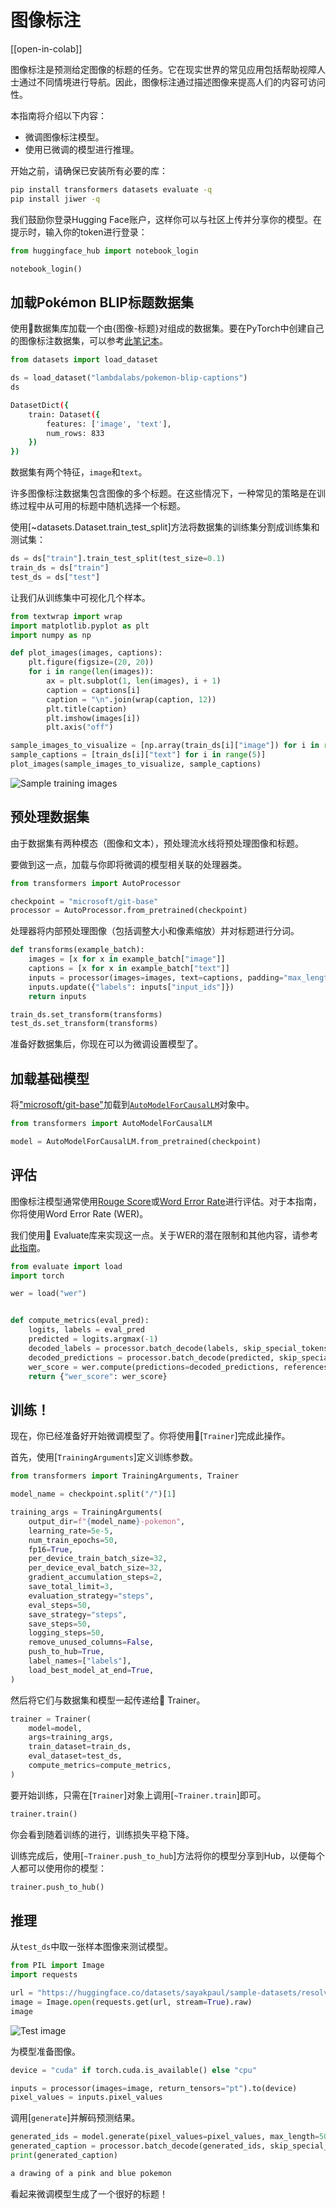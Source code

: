 <!--版权2023年HuggingFace团队，保留所有权利。

根据Apache许可证，版本2.0（“许可证”）进行许可；除非符合许可证，否则不得使用此文件。你可以在以下网址获取许可证的副本。

http://www.apache.org/licenses/LICENSE-2.0

除非适用法律要求或书面同意，软件根据许可证的“原样”分发，不附带任何担保或条件。请查阅许可证以获取特定语言下免责声明和限制。

⚠️请注意，此文件采用Markdown格式，但包含我们的文档构建器（类似于MDX）的特定语法，可能无法在Markdown查看器中正确呈现。-->

# 图像标注

[[open-in-colab]]

图像标注是预测给定图像的标题的任务。它在现实世界的常见应用包括帮助视障人士通过不同情境进行导航。因此，图像标注通过描述图像来提高人们的内容可访问性。

本指南将介绍以下内容：

* 微调图像标注模型。
* 使用已微调的模型进行推理。

开始之前，请确保已安装所有必要的库：

```bash
pip install transformers datasets evaluate -q
pip install jiwer -q
```

我们鼓励你登录Hugging Face账户，这样你可以与社区上传并分享你的模型。在提示时，输入你的token进行登录：

```python
from huggingface_hub import notebook_login

notebook_login()
```

## 加载Pokémon BLIP标题数据集

使用🤗数据集库加载一个由{图像-标题}对组成的数据集。要在PyTorch中创建自己的图像标注数据集，可以参考[此笔记本](https://github.com/NielsRogge/Transformers-Tutorials/blob/master/GIT/Fine_tune_GIT_on_an_image_captioning_dataset.ipynb)。

```python
from datasets import load_dataset

ds = load_dataset("lambdalabs/pokemon-blip-captions")
ds
```
```bash
DatasetDict({
    train: Dataset({
        features: ['image', 'text'],
        num_rows: 833
    })
})
```

数据集有两个特征，`image`和`text`。

<Tip>

许多图像标注数据集包含图像的多个标题。在这些情况下，一种常见的策略是在训练过程中从可用的标题中随机选择一个标题。

</Tip>

使用[~datasets.Dataset.train_test_split]方法将数据集的训练集分割成训练集和测试集：

```python
ds = ds["train"].train_test_split(test_size=0.1)
train_ds = ds["train"]
test_ds = ds["test"]
```

让我们从训练集中可视化几个样本。

```python
from textwrap import wrap
import matplotlib.pyplot as plt
import numpy as np

def plot_images(images, captions):
    plt.figure(figsize=(20, 20))
    for i in range(len(images)):
        ax = plt.subplot(1, len(images), i + 1)
        caption = captions[i]
        caption = "\n".join(wrap(caption, 12))
        plt.title(caption)
        plt.imshow(images[i])
        plt.axis("off")

sample_images_to_visualize = [np.array(train_ds[i]["image"]) for i in range(5)]
sample_captions = [train_ds[i]["text"] for i in range(5)]
plot_images(sample_images_to_visualize, sample_captions)
```

<div class="flex justify-center">
    <img src="https://huggingface.co/datasets/huggingface/documentation-images/resolve/main/transformers/tasks/sample_training_images_image_cap.png" alt="Sample training images"/>
</div>

## 预处理数据集

由于数据集有两种模态（图像和文本），预处理流水线将预处理图像和标题。

要做到这一点，加载与你即将微调的模型相关联的处理器类。

```python
from transformers import AutoProcessor

checkpoint = "microsoft/git-base"
processor = AutoProcessor.from_pretrained(checkpoint)
```

处理器将内部预处理图像（包括调整大小和像素缩放）并对标题进行分词。

```python
def transforms(example_batch):
    images = [x for x in example_batch["image"]]
    captions = [x for x in example_batch["text"]]
    inputs = processor(images=images, text=captions, padding="max_length")
    inputs.update({"labels": inputs["input_ids"]})
    return inputs

train_ds.set_transform(transforms)
test_ds.set_transform(transforms)
```

准备好数据集后，你现在可以为微调设置模型了。

## 加载基础模型

将["microsoft/git-base"](https://huggingface.co/microsoft/git-base)加载到[`AutoModelForCausalLM`](https://huggingface.co/docs/transformers/model_doc/auto#transformers.AutoModelForCausalLM)对象中。

```python
from transformers import AutoModelForCausalLM

model = AutoModelForCausalLM.from_pretrained(checkpoint)
```

## 评估

图像标注模型通常使用[Rouge Score](https://huggingface.co/spaces/evaluate-metric/rouge)或[Word Error Rate](https://huggingface.co/spaces/evaluate-metric/wer)进行评估。对于本指南，你将使用Word Error Rate (WER)。

我们使用🤗 Evaluate库来实现这一点。关于WER的潜在限制和其他内容，请参考[此指南](https://huggingface.co/spaces/evaluate-metric/wer)。

```python
from evaluate import load
import torch

wer = load("wer")


def compute_metrics(eval_pred):
    logits, labels = eval_pred
    predicted = logits.argmax(-1)
    decoded_labels = processor.batch_decode(labels, skip_special_tokens=True)
    decoded_predictions = processor.batch_decode(predicted, skip_special_tokens=True)
    wer_score = wer.compute(predictions=decoded_predictions, references=decoded_labels)
    return {"wer_score": wer_score}
```

## 训练！

现在，你已经准备好开始微调模型了。你将使用🤗[`Trainer`]完成此操作。

首先，使用[`TrainingArguments`]定义训练参数。

```python
from transformers import TrainingArguments, Trainer

model_name = checkpoint.split("/")[1]

training_args = TrainingArguments(
    output_dir=f"{model_name}-pokemon",
    learning_rate=5e-5,
    num_train_epochs=50,
    fp16=True,
    per_device_train_batch_size=32,
    per_device_eval_batch_size=32,
    gradient_accumulation_steps=2,
    save_total_limit=3,
    evaluation_strategy="steps",
    eval_steps=50,
    save_strategy="steps",
    save_steps=50,
    logging_steps=50,
    remove_unused_columns=False,
    push_to_hub=True,
    label_names=["labels"],
    load_best_model_at_end=True,
)
```

然后将它们与数据集和模型一起传递给🤗 Trainer。

```python
trainer = Trainer(
    model=model,
    args=training_args,
    train_dataset=train_ds,
    eval_dataset=test_ds,
    compute_metrics=compute_metrics,
)
```

要开始训练，只需在[`Trainer`]对象上调用[`~Trainer.train`]即可。

```python
trainer.train()
```

你会看到随着训练的进行，训练损失平稳下降。

训练完成后，使用[`~Trainer.push_to_hub`]方法将你的模型分享到Hub，以便每个人都可以使用你的模型：

```python
trainer.push_to_hub()
```

## 推理

从`test_ds`中取一张样本图像来测试模型。

```python
from PIL import Image
import requests

url = "https://huggingface.co/datasets/sayakpaul/sample-datasets/resolve/main/pokemon.png"
image = Image.open(requests.get(url, stream=True).raw)
image
```

<div class="flex justify-center">
    <img src="https://huggingface.co/datasets/huggingface/documentation-images/resolve/main/transformers/tasks/test_image_image_cap.png" alt="Test image"/>
</div>

为模型准备图像。

```python
device = "cuda" if torch.cuda.is_available() else "cpu"

inputs = processor(images=image, return_tensors="pt").to(device)
pixel_values = inputs.pixel_values
```

调用[`generate`]并解码预测结果。

```python
generated_ids = model.generate(pixel_values=pixel_values, max_length=50)
generated_caption = processor.batch_decode(generated_ids, skip_special_tokens=True)[0]
print(generated_caption)
```

```bash
a drawing of a pink and blue pokemon
```

看起来微调模型生成了一个很好的标题！
